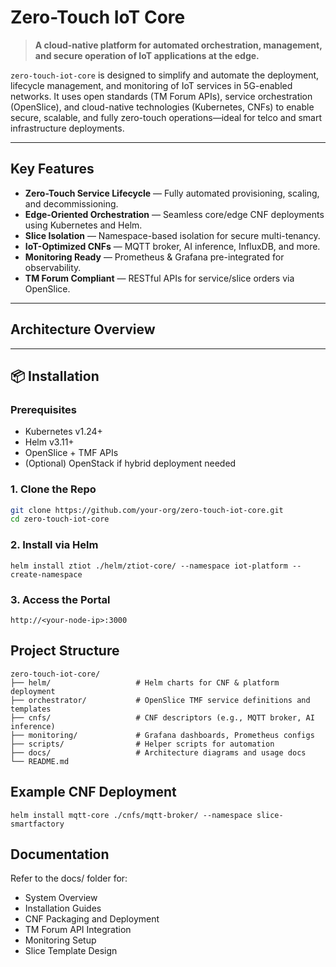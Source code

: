 # Zero-Touch IoT Core 

> **A cloud-native platform for automated orchestration, management, and secure operation of IoT applications at the edge.**

`zero-touch-iot-core` is designed to simplify and automate the deployment, lifecycle management, and monitoring of IoT services in 5G-enabled networks. It uses open standards (TM Forum APIs), service orchestration (OpenSlice), and cloud-native technologies (Kubernetes, CNFs) to enable secure, scalable, and fully zero-touch operations—ideal for telco and smart infrastructure deployments.

---

## Key Features

- **Zero-Touch Service Lifecycle** — Fully automated provisioning, scaling, and decommissioning.
- **Edge-Oriented Orchestration** — Seamless core/edge CNF deployments using Kubernetes and Helm.
- **Slice Isolation** — Namespace-based isolation for secure multi-tenancy.
- **IoT-Optimized CNFs** — MQTT broker, AI inference, InfluxDB, and more.
- **Monitoring Ready** — Prometheus & Grafana pre-integrated for observability.
- **TM Forum Compliant** — RESTful APIs for service/slice orders via OpenSlice.

---

## Architecture Overview


---

## 📦 Installation

### Prerequisites

- Kubernetes v1.24+
- Helm v3.11+
- OpenSlice + TMF APIs
- (Optional) OpenStack if hybrid deployment needed

### 1. Clone the Repo

```bash
git clone https://github.com/your-org/zero-touch-iot-core.git
cd zero-touch-iot-core
```

### 2. Install via Helm
```
helm install ztiot ./helm/ztiot-core/ --namespace iot-platform --create-namespace
```
### 3. Access the Portal
```
http://<your-node-ip>:3000
```

## Project Structure
```
zero-touch-iot-core/
├── helm/                   # Helm charts for CNF & platform deployment
├── orchestrator/           # OpenSlice TMF service definitions and templates
├── cnfs/                   # CNF descriptors (e.g., MQTT broker, AI inference)
├── monitoring/             # Grafana dashboards, Prometheus configs
├── scripts/                # Helper scripts for automation
├── docs/                   # Architecture diagrams and usage docs
└── README.md
```

## Example CNF Deployment
```
helm install mqtt-core ./cnfs/mqtt-broker/ --namespace slice-smartfactory
```

## Documentation
Refer to the docs/ folder for:
- System Overview
- Installation Guides
- CNF Packaging and Deployment
- TM Forum API Integration
- Monitoring Setup
- Slice Template Design
